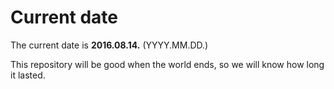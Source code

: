 # Current date

The current date is **2016.08.14.** (YYYY.MM.DD.)

This repository will be good when the world ends, so we will know how long it lasted.